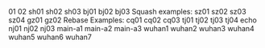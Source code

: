 01
02
sh01
sh02
sh03
bj01
bj02
bj03
Squash examples:
sz01
sz02
sz03
sz04
gz01
gz02
Rebase Examples:
cq01
cq02
cq03
tj01
tj02
tj03
tj04
echo nj01 
nj02 
nj03 
main-a1 
main-a2 
main-a3 
wuhan1 
wuhan2 
wuhan3 
wuhan4
wuhan5
wuhan6
wuhan7

